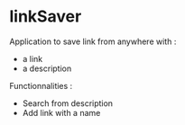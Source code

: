 # linkSaver


Application to save link from anywhere with :
  - a link
  - a description

Functionnalities :
  - Search from description
  - Add link with a name
